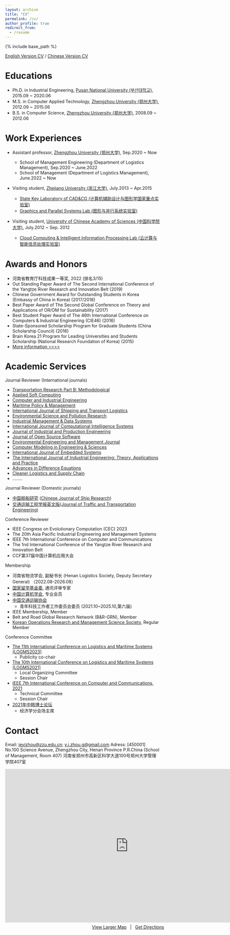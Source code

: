 ```yaml
---
layout: archive
title: "CV"
permalink: /cv/
author_profile: true
redirect_from:
  - /resume
---
```


{% include base_path %}

[English Version CV]() / [Chinese Version CV]()

Educations
======

* Ph.D. in Industrial Engineering, 	[Pusan National University (부산대학교)](http://www.pusan.ac.kr/), 2015.09 ~ 2020.06
* M.S. in Computer Applied Technology, [Zhengzhou University (郑州大学)](http://www.zzu.edu.cn/), 2012.09 ~ 2015.06
* B.S. in Computer Science, [Zhengzhou University (郑州大学)](http://www.zzu.edu.cn/), 2008.09 ~ 2012.06


Work Experiences
======
 
* Assistant professor, [Zhengzhou University (郑州大学)](http://www.zzu.edu.cn/), Sep.2020 ~  Now
   * School of Management Engineering (Department of Logistics Management), Sep.2020 ~ June.2022
   * School of Management (Department of Logistics Management), June.2022 ~ Now

* Visiting student, [Zhejiang University (浙江大学)](http://www.zju.edu.cn/), July.2013 ~ Apr.2015  
    * [State Key Laboratory of CAD&CG (计算机辅助设计与图形学国家重点实验室)](http://www.cad.zju.edu.cn/)
    * [Graphics and Parallel Systems Lab (图形与并行系统实验室)](http://www.gaps-zju.org/)  

* Visiting student, [University of Chinese Academy of Sciences (中国科学院大学)](https://www.ucas.ac.cn/), July.2012 ~ Sep. 2012   
    * [Cloud Computing & Intelligent Information Processing Lab (云计算与智能信息处理实验室)](http://feds.ac.cn/)


Awards and Honors
======
 
   * 河南省教育厅科技成果一等奖, 2022 (排名3/15)
   * Out Standing Paper Award of The Second International Conference of the Yangtze River Research and Innovation Belt (2019)  
   * Chinese Government Award for Outstanding Students in Korea (Embassy of China in Korea) (2017/2018)
   * Best Paper Award of The Second Global Conference on Theory and Applications of OR/OM for Sustainability (2017)
   * Best Student Paper Award of The 46th International Conference on Computers & Industrial Engineering (CIE46) (2016)
   * State-Sponsored Scholarship Program for Graduate Students (China Scholarship Council) (2016)
   * Brain Korea 21 Program for Leading Universities and Students Scholarship (National Research Foundation of Korea) (2015)
   * [More information >>>>](https://ieyjzhou.github.io/YanjieZhou/AwardsandHonors.html)
   

Academic Services
======
 
  Journal Reviewer (International journals)
   * [Transportation Research Part B: Methodological](https://www.sciencedirect.com/journal/transportation-research-part-b-methodological)  
   * [Applied Soft Computing](https://www.journals.elsevier.com/applied-soft-computing)  
   * [Computer and Industrial Engineering](https://www.journals.elsevier.com/computers-and-industrial-engineering) 
   * [Maritime Policy & Management](https://www.tandfonline.com/toc/tmpm20/current) 
   * [International Journal of Shipping and Transport Logistics](https://www.inderscience.com/jhome.php?jcode=ijstl)
   * [Environmental Science and Pollution Research](https://www.springer.com/journal/11356) 
   * [Industrial Management & Data Systems](https://www.emerald.com/insight/publication/issn/0263-5577)
   * [International Journal of Computational Intelligence Systems](https://www.atlantis-press.com/journals/ijcis) 
   * [Journal of Industrial and Production Engineering](https://www.tandfonline.com/toc/tjci21/current) 
   * [Journal of Open Source Software](https://joss.theoj.org/)
   * [Environmental Engineering and Management Journal](http://omicron.ch.tuiasi.ro/EEMJ/)
   * [Computer Modeling in Engineering & Sciences](https://www.techscience.com/cmes/index.html)
   * [International Journal of Embedded Systems](https://www.inderscience.com/ijes)
   * [The International Journal of Industrial Engineering: Theory, Applications and Practice](https://journals.sfu.ca/ijietap/index.php/ijie/)
   * [Advances in Difference Equations](https://advancesindifferenceequations.springeropen.com/) 
   * [Cleaner Logistics and Supply Chain](https://www.sciencedirect.com/journal/cleaner-logistics-and-supply-chain)
   * ........
  
  Journal Reviewer (Domestic journals)
   * [中国舰船研究](http://journal16.magtechjournal.com/jwk_zgjcyj/CN/volumn/home.shtml) ([Chinese Journal of Ship Research](http://journal16.magtechjournal.com/jwk_zgjcyj/EN/volumn/current.shtml))
   * [交通运输工程学报英文版(Journal of Traffic and Transportation Engineering)](http://jtte.chd.edu.cn/)
   
   
  Conference Reviewer
   * IEEE Congress on Evolutionary Computation (CEC) 2023
   * The 20th Asia Pacific Industrial Engineering and Management Systems 
   * IEEE 7th International Conference on Computer and Communications
   * The 1nd International Conference of the Yangtze River Research and Innovation Belt 
   * CCF第37届中国计算机应用大会
  
  Membership   
   
   * 河南省物流学会, 副秘书长 (Henan Logistics Society, Deputy Secretary General) （2022.08-2026.08）
   * [国家留学基金委](https://www.csc.edu.cn/), 通讯评审专家
   * [中国计算机学会](https://www.ccf.org.cn/), 专业会员   
   * [中国交通运输协会](https://www.cctaw.cn/) 
      * 青年科技工作者工作委员会委员 (2021.10~2025.10,第六届) 
   * IEEE Membership, Member
   * Belt and Road Global Research Network (B&R-GRN), Member   
   * [Korean Operations Research and Management Science Society](http://www.korms.or.kr), Regular Member 
   
  Conference Committee 
   * [The 11th International Conference on Logistics and Maritime Systems (LOGMS2023)](https://www.logms2021.com/)
      * Publicity co-chair
   * [The 10th International Conference on Logistics and Maritime Systems (LOGMS2021)](https://www.logms2021.com/)
      * Local Organizing Committee
      * Session Chair
   * [IEEE 7th International Conference on Computer and Communications, 2021](http://www.iccc.org/) 
     * Technical Committee
     * Session Chair
  * [2021年中韩博士论坛](http://www.xinhan100.com/zixun/zuixin/2021-09-08/3174.html)
     * 经济学分会场主席

Contact
======  
 
 Email: [ieyjzhou@zzu.edu.cn](ieyjzhou@zzu.edu.cn); [y.j.zhou.g@gmail.com](y.j.zhou.g@gmail.com)
 Adress: [450001] No.100 Science Avenue, Zhengzhou City, Henan Province P.R.China (School of Management, Room 407)
 河南省郑州市高新区科学大道100号郑州大学管理学院407室
 <div>
     <iframe width="800" height="500" frameborder="0" src="https://www.bing.com/maps/embed?h=500&w=800&cp=34.811801951427555~113.53281107456917&lvl=15.597809669394213&typ=d&sty=r&src=SHELL&FORM=MBEDV8" scrolling="no">
     </iframe>
     <div style="white-space: nowrap; text-align: center; width: 800px; padding: 6px 0;">
        <a id="largeMapLink" target="_blank" href="https://www.bing.com/maps?cp=34.811801951427555~113.53281107456917&amp;sty=r&amp;lvl=15.597809669394213&amp;FORM=MBEDLD">View Larger Map</a> &nbsp; | &nbsp;
        <a id="dirMapLink" target="_blank" href="https://www.bing.com/maps/directions?cp=34.811801951427555~113.53281107456917&amp;sty=r&amp;lvl=15.597809669394213&amp;rtp=~pos.34.811801951427555_113.53281107456917____&amp;FORM=MBEDLD">Get Directions</a>
    </div>
</div>
